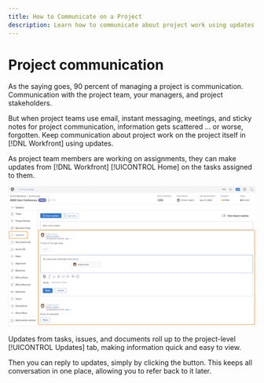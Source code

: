 ```yaml
---
title: How to Communicate on a Project
description: Learn how to communicate about project work using updates on projects, tasks, issues, or documents. Then review existing updates in [!DNL Adobe Workfront].
---
```

# Project communication

As the saying goes, 90 percent of managing a project is communication. Communication with the project team, your managers, and project stakeholders.

But when project teams use email, instant messaging, meetings, and sticky notes for project communication, information gets scattered ... or worse, forgotten. Keep communication about project work on the project itself in [!DNL Workfront] using updates.

As project team members are working on assignments, they can make updates from [!DNL Workfront] [!UICONTROL Home] on the tasks assigned to them.

![Updates section in a project](assets/planner-fund-project-communication.png)

Updates from tasks, issues, and documents roll up to the project-level [!UICONTROL Updates] tab, making information quick and easy to view.

Then you can reply to updates, simply by clicking the button. This keeps all conversation in one place, allowing you to refer back to it later.

<!---
learn more urls
Communicate about work in Workfront Home
Subscribe to items in Workfront
Update work
--->
